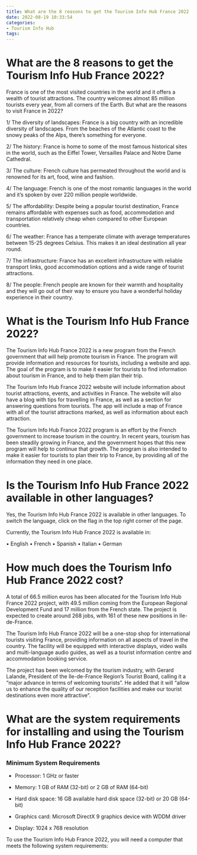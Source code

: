 ```yaml
---
title: What are the 8 reasons to get the Tourism Info Hub France 2022
date: 2022-08-19 10:33:54
categories:
- Tourism Info Hub
tags:
---
```



#  What are the 8 reasons to get the Tourism Info Hub France 2022?

France is one of the most visited countries in the world and it offers a wealth of tourist attractions. The country welcomes almost 85 million tourists every year, from all corners of the Earth. But what are the reasons to visit France in 2022?

1/ The diversity of landscapes: France is a big country with an incredible diversity of landscapes. From the beaches of the Atlantic coast to the snowy peaks of the Alps, there’s something for everyone.

2/ The history: France is home to some of the most famous historical sites in the world, such as the Eiffel Tower, Versailles Palace and Notre Dame Cathedral.

3/ The culture: French culture has permeated throughout the world and is renowned for its art, food, wine and fashion.

4/ The language: French is one of the most romantic languages in the world and it’s spoken by over 220 million people worldwide.

5/ The affordability: Despite being a popular tourist destination, France remains affordable with expenses such as food, accommodation and transportation relatively cheap when compared to other European countries.

6/ The weather: France has a temperate climate with average temperatures between 15-25 degrees Celsius. This makes it an ideal destination all year round.

7/ The infrastructure: France has an excellent infrastructure with reliable transport links, good accommodation options and a wide range of tourist attractions.

8/ The people: French people are known for their warmth and hospitality and they will go out of their way to ensure you have a wonderful holiday experience in their country.

#  What is the Tourism Info Hub France 2022?

The Tourism Info Hub France 2022 is a new program from the French government that will help promote tourism in France. The program will provide information and resources for tourists, including a website and app. The goal of the program is to make it easier for tourists to find information about tourism in France, and to help them plan their trip.

The Tourism Info Hub France 2022 website will include information about tourist attractions, events, and activities in France. The website will also have a blog with tips for travelling in France, as well as a section for answering questions from tourists. The app will include a map of France with all of the tourist attractions marked, as well as information about each attraction.

The Tourism Info Hub France 2022 program is an effort by the French government to increase tourism in the country. In recent years, tourism has been steadily growing in France, and the government hopes that this new program will help to continue that growth. The program is also intended to make it easier for tourists to plan their trip to France, by providing all of the information they need in one place.

#  Is the Tourism Info Hub France 2022 available in other languages?

Yes, the Tourism Info Hub France 2022 is available in other languages. To switch the language, click on the flag in the top right corner of the page.

Currently, the Tourism Info Hub France 2022 is available in:

• English
• French
• Spanish
• Italian
• German

#  How much does the Tourism Info Hub France 2022 cost?

A total of 66.5 million euros has been allocated for the Tourism Info Hub France 2022 project, with 49.5 million coming from the European Regional Development Fund and 17 million from the French state. The project is expected to create around 268 jobs, with 161 of these new positions in Ile-de-France.

The Tourism Info Hub France 2022 will be a one-stop shop for international tourists visiting France, providing information on all aspects of travel in the country. The facility will be equipped with interactive displays, video walls and multi-language audio guides, as well as a tourist information centre and accommodation booking service.

The project has been welcomed by the tourism industry, with Gerard Lalande, President of the Ile-de-France Region’s Tourist Board, calling it a “major advance in terms of welcoming tourists”. He added that it will “allow us to enhance the quality of our reception facilities and make our tourist destinations even more attractive”.

#  What are the system requirements for installing and using the Tourism Info Hub France 2022?

### Minimum System Requirements

* Processor: 1 GHz or faster

* Memory: 1 GB of RAM (32-bit) or 2 GB of RAM (64-bit)

* Hard disk space: 16 GB available hard disk space (32-bit) or 20 GB (64-bit)

* Graphics card: Microsoft DirectX 9 graphics device with WDDM driver

* Display: 1024 x 768 resolution

To use the Tourism Info Hub France 2022, you will need a computer that meets the following system requirements: 

